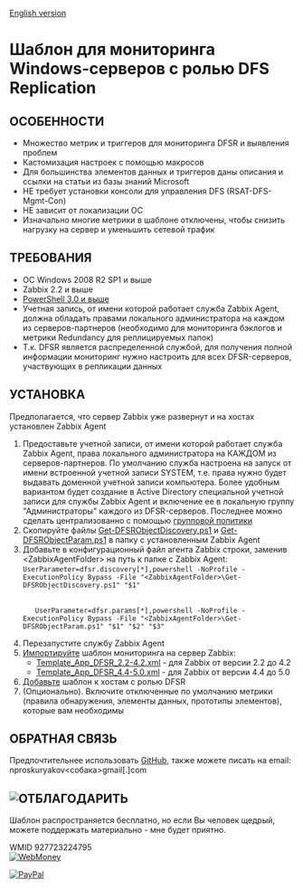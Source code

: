 <a href="README.md">English version</a>
<h1>Шаблон для мониторинга Windows-серверов с ролью DFS Replication</h1>

<h2>ОСОБЕННОСТИ</h2>
<ul>
 <li>Множество метрик и триггеров для мониторинга DFSR и выявления проблем</li>
 <li>Кастомизация настроек с помощью макросов</li>
 <li>Для большинства элементов данных и триггеров даны описания и ссылки на статьи из базы знаний Microsoft</li>
 <li>НЕ требует установки консоли для управления DFS (RSAT-DFS-Mgmt-Con)</li>
 <li>НЕ зависит от локализации ОС</li>
 <li>Изначально многие метрики в шаблоне отключены, чтобы снизить нагрузку на сервер и уменьшить сетевой трафик</li>
</ul> 

<h2>ТРЕБОВАНИЯ</h2>
<ul>
 <li>ОС Windows 2008 R2 SP1 и выше</li>
 <li>Zabbix 2.2 и выше</li>
 <li><a href="https://docs.microsoft.com/ru-ru/powershell/scripting/windows-powershell/install/installing-windows-powershell?view=powershell-5.1">PowerShell 3.0 и выше</a></li>
 <li>Учетная запись, от имени которой работает служба Zabbix Agent, должна обладать правами локального администратора на каждом из серверов-партнеров (необходимо для мониторинга бэклогов и метрики Redundancy для реплицируемых папок)</li>
 <li>Т.к. DFSR является распределенной службой, для получения полной информации мониторинг нужно настроить для всех DFSR-серверов, участвующих в репликации данных</li>
</ul>

<h2>УСТАНОВКА</h2>
Предполагается, что сервер Zabbix уже развернут и на хостах установлен Zabbix Agent
<ol>
 <li>Предоставьте учетной записи, от имени которой работает служба Zabbix Agent, права локального администратора на КАЖДОМ из серверов-партнеров. По умолчанию служба настроена на запуск от имени встроенной учетной записи SYSTEM, т.е. права нужно будет выдавать доменной учетной записи компьютера. Более удобным вариантом будет создание в Active Directory специальной учетной записи для службы Zabbix Agent и включение ее в локальную группу "Администраторы" каждого из DFSR-серверов. Последнее можно сделать централизованно с помощью <a href="https://windowsnotes.ru/windows-server-2008/dobavlyaem-domennyx-polzovatelej-v-lokalnuyu-gruppu-bezopasnosti/">групповой политики</a>
 </li>
 <li>Скопируйте файлы <a href="https://github.com/perlestius/Zabbix_Templates/blob/master/DFSR/Get-DFSRObjectDiscovery.ps1">Get-DFSRObjectDiscovery.ps1</a> и <a href="https://github.com/perlestius/Zabbix_Templates/blob/master/DFSR/Get-DFSRObjectParam.ps1">Get-DFSRObjectParam.ps1</a> в папку с установленным Zabbix Agent</li>
 <li>Добавьте в конфигурационный файл агента Zabbix строки, заменив &lt;ZabbixAgentFolder&gt; на путь к папке с Zabbix Agent:
  <br>
  <code>UserParameter=dfsr.discovery[*],powershell -NoProfile -ExecutionPolicy Bypass -File "&lt;ZabbixAgentFolder&gt;\Get-DFSRObjectDiscovery.ps1" "$1"
  </code>
  <br>
  <code>
   UserParameter=dfsr.params[*],powershell -NoProfile -ExecutionPolicy Bypass -File "&lt;ZabbixAgentFolder&gt;\Get-DFSRObjectParam.ps1" "$1" "$2" "$3"
   </code>
 </li>
 <li>Перезапустите службу Zabbix Agent</li>
 <li><a href="https://www.zabbix.com/documentation/current/ru/manual/xml_export_import/templates#%D0%B8%D0%BC%D0%BF%D0%BE%D1%80%D1%82">Импортируйте</a> шаблон мониторинга на сервер Zabbix:
 <ul>
  <li><a href="https://github.com/perlestius/Zabbix_Templates/blob/master/DFSR/Template_App_DFSR_2.2-4.2.xml">Template_App_DFSR_2.2-4.2.xml</a> - для Zabbix от версии 2.2 до 4.2</li>
  <li><a href="https://github.com/perlestius/Zabbix_Templates/blob/master/DFSR/Template_App_DFSR_4.4-5.0.xml">Template_App_DFSR_4.4-5.0.xml</a> - для Zabbix от версии 4.4 до 5.0</li>
 </ul> 
 </li>
 <li><a href="https://www.zabbix.com/documentation/current/ru/manual/config/hosts/host">Добавьте</a> шаблон к хостам с ролью DFSR</li>
 <li>(Опционально). Включите отключенные по умолчанию метрики (правила обнаружения, элементы данных, прототипы элементов), которые вам необходимы</li>
</ol>

<h2>ОБРАТНАЯ СВЯЗЬ</h2>
Предпочтительнее использовать <a href="https://github.com/perlestius/Zabbix_Templates/tree/master/DFSR">GitHub</a>, также можете писать на email: nproskuryakov<собака>gmail[.]com

<h2><img src="https://habrastorage.org/webt/-r/ah/ki/-rahkiabxlu7qekpm5kzibbdumm.png" alt="ОТБЛАГОДАРИТЬ"/></h2>
<p>Шаблон распространяется бесплатно, но если Вы человек щедрый, можете поддержать материально - мне будет приятно.</p>
<p>WMID 927723224795<br><a href="https://pay.web.money/927723224795"</a><img src="https://www.webmoney.ru/img/icons/88x31_wm_blue.png" alt="WebMoney"></a></p>

<p><a href="https://www.paypal.com/cgi-bin/webscr?cmd=_donations&business=nproskuryakov@gmail.com&item_name=Thanks for DFSR Zabbix Template&no_shipping=1&no_note=1&tax=0&currency_code=USD&lc=US&bn=PP_DonationsBF" &target="_self"</a><img src="https://www.paypalobjects.com/digitalassets/c/website/marketing/apac/C2/logos-buttons/optimize/26_Grey_PayPal_Pill_Button.png" alt="PayPal"></a></p>
